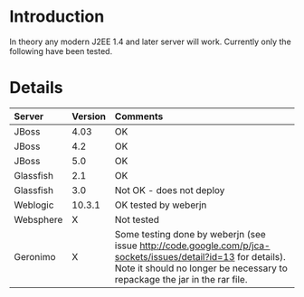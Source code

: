 # Introduction #

In theory any modern J2EE 1.4 and later server will work. Currently only the following have been tested.


# Details #
| **Server** | **Version** | **Comments** |
|:-----------|:------------|:-------------|
| JBoss | 4.03 | OK |
| JBoss | 4.2 | OK |
| JBoss | 5.0 | OK |
| Glassfish | 2.1 | OK |
| Glassfish | 3.0 | Not OK - does not deploy|
| Weblogic | 10.3.1| OK tested by weberjn |
| Websphere | X | Not tested |
| Geronimo | X | Some testing done by weberjn (see issue http://code.google.com/p/jca-sockets/issues/detail?id=13 for details). Note it should no longer be necessary to repackage the jar in the rar file. |